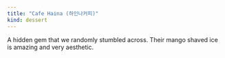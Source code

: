 ```yaml
---
title: "Cafe Haina (하인나커피)"
kind: dessert
---
```

A hidden gem that we randomly stumbled across. Their mango shaved ice is amazing and very aesthetic.